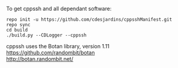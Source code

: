 To get cppssh and all dependant software:

```
repo init -u https://github.com/cdesjardins/cppsshManifest.git 
repo sync
cd build
./build.py --CDLogger --cppssh
```


cppssh uses the Botan library, version 1.11<br>
https://github.com/randombit/botan <br>
http://botan.randombit.net/ <br>

